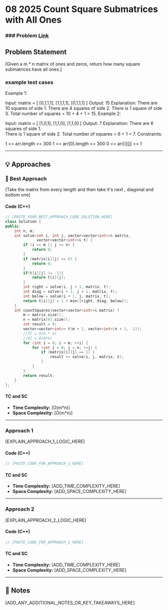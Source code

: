# 08 2025 Count Square Submatrices with All Ones

### ### Problem [Link](https://leetcode.com/problems/count-square-submatrices-with-all-ones/)

## Problem Statement

[Given a m * n matrix of ones and zeros, return how many square submatrices have all ones.]

### example test cases

Example 1:

Input: matrix =
[
  [0,1,1,1],
  [1,1,1,1],
  [0,1,1,1]
]
Output: 15
Explanation: 
There are 10 squares of side 1.
There are 4 squares of side 2.
There is  1 square of side 3.
Total number of squares = 10 + 4 + 1 = 15.
Example 2:

Input: matrix = 
[
  [1,0,1],
  [1,1,0],
  [1,1,0]
]
Output: 7
Explanation: 
There are 6 squares of side 1.  
There is 1 square of side 2. 
Total number of squares = 6 + 1 = 7.
Constraints:

1 <= arr.length <= 300
1 <= arr[0].length <= 300
0 <= arr[i][j] <= 1

---
## 💡 Approaches

### 📌 Best Approach 
[Take the matrix from every length and then take it's next , diagonal and bottom one]

#### Code (C++)
```cpp
// [PASTE_YOUR_BEST_APPROACH_CODE_SOLUTION_HERE]
class Solution {
public:
    int n, m;
    int solve(int i, int j, vector<vector<int>>& matrix,
              vector<vector<int>>& t) {
        if (i >= m || j >= n) {
            return 0;
        }
        if (matrix[i][j] == 0) {
            return 0;
        }
        if(t[i][j] != -1){
            return t[i][j];
        }
        int right = solve(i, j + 1, matrix, t);
        int diag = solve(i + 1, j + 1, matrix, t);
        int below = solve(i + 1, j, matrix, t);
        return t[i][j] = 1 + min({right, diag, below});
    }
    int countSquares(vector<vector<int>>& matrix) {
        m = matrix.size();
        n = matrix[0].size();
        int result = 0;
        vector<vector<int>> t(m + 1, vector<int>(n + 1, -1));
        //TC = O(m * n)
        //SC = O(m*n)
        for (int i = 0; i < m; ++i) {
            for (int j = 0; j < n; ++j) {
                if (matrix[i][j] == 1) {
                    result += solve(i, j, matrix, t);
                }
            }
        }
        return result;
    }
};

```
#### TC and SC

- **Time Complexity:** [O(m*n)]
- **Space Complexity:** [O(m*n)]

---

### Approach 1
[EXPLAIN_APPROACH_1_LOGIC_HERE]
#### Code (C++)
```cpp
// [PASTE_CODE_FOR_APPROACH_1_HERE]

```
#### TC and SC
- **Time Complexity:** [ADD_TIME_COMPLEXITY_HERE]
- **Space Complexity:** [ADD_SPACE_COMPLEXITY_HERE]

---

### Approach 2
[EXPLAIN_APPROACH_2_LOGIC_HERE]
#### Code (C++)
```cpp
// [PASTE_CODE_FOR_APPROACH_2_HERE]

```
#### TC and SC
- **Time Complexity:** [ADD_TIME_COMPLEXITY_HERE]
- **Space Complexity:** [ADD_SPACE_COMPLEXITY_HERE]

---

## 📝 Notes

[ADD_ANY_ADDITIONAL_NOTES_OR_KEY_TAKEAWAYS_HERE]
